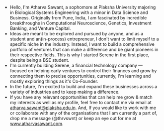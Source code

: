 - Hello, I'm Atharva Sawant, a sophomore at Plaksha University majoring in Biological Systems Engineering with a minor in Data Science and Business. Originally from Pune, India, I am fascinated by incredible breakthroughs in Computational Neuroscience, Genetics, Investment Banking, and Venture Capital.
- Ideas are meant to be explored and pursued by anyone, and as a student and an(in-process) entrepreneur, I don't want to limit myself to a specific niche in the industry. Instead, I want to build a comprehensive portfolio of ventures that can make a difference and be giant pioneers in their respective fields. This is why I started Serene in the first place, despite being a BSE student.
- I'm currently building Serene, a financial technology company — focused on helping early ventures to control their finances and grow by connecting them to precise opportunities, currently, I'm learning and mostly exploring things as it's Co-Founder.
- In the future, I'm excited to build and expand these businesses across a variety of industries and to keep making a difference.
- If you have any relevant opportunities that can help me grow & match my interests as well as my profile, feel free to contact me via email at atharva.sawant@plaksha.edu.in. And, If you would like to work with me or collaborate with any of the organisations that I am currently a part of, drop me a message (@thrvswnt) or keep an eye out for me at www.atharvasawant.com.

